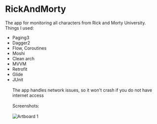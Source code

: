 # RickAndMorty
The app for monitoring all characters from Rick and Morty University.
Things I used:
- Paging3
- Dagger2
- Flow, Coroutines
- Moshi
- Clean arch
- MVVM
- Retrofit
- Glide
- JUnit
<br></br>
The app handles network issues, so it won't crash if you do not have internet access
<br></br>
Screenshots:
<br></br>
![Artboard 1](https://user-images.githubusercontent.com/97818959/166925826-047d31bc-833c-4e22-8f83-86aba767177b.png)
